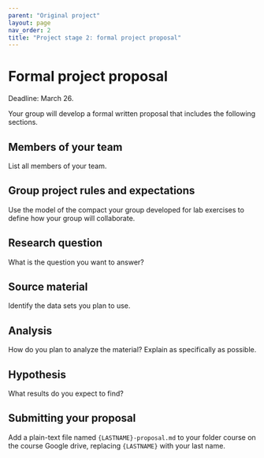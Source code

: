```yaml
---
parent: "Original project"
layout: page
nav_order: 2
title: "Project stage 2: formal project proposal"
---
```



# Formal project proposal

Deadline: March 26.


Your group will develop a formal written proposal that includes the following sections.

## Members of your team

List all members of your team.

## Group project rules and expectations

Use the model of the compact your group developed for lab exercises to define how your group will collaborate.

## Research question

What is the question you want to answer?

## Source material

Identify the data sets you plan to use.

## Analysis

How do you plan to analyze the material? Explain as specifically as possible.

## Hypothesis

What results do you expect to find?


## Submitting your proposal

Add a plain-text file named `{LASTNAME}-proposal.md` to your folder course on the course Google drive, replacing `{LASTNAME}` with your last name.